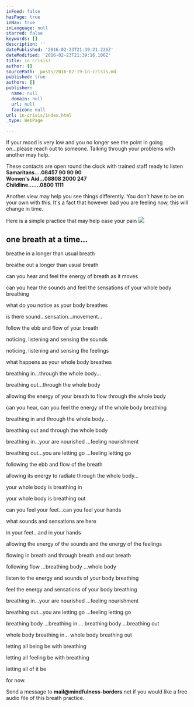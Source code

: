 ```yaml
---
inFeed: false
hasPage: true
inNav: true
inLanguage: null
starred: false
keywords: []
description: ''
datePublished: '2016-02-23T21:39:21.226Z'
dateModified: '2016-02-23T21:39:16.106Z'
title: in crisis?
author: []
sourcePath: _posts/2016-02-19-in-crisis.md
published: true
authors: []
publisher:
  name: null
  domain: null
  url: null
  favicon: null
url: in-crisis/index.html
_type: WebPage

---
```

If your mood is very low and you no longer see the point in going on...please reach out to someone. Talking through your problems with another may help. 

These contacts are open round the clock with trained staff ready to listen  
**Samaritans....08457 90 90 90  
Women's Aid...08808 2000 247  
Childline.......0800 1111**

Another view may help you see things differently. You don't have to be on your own with this. It's a fact  that however bad you are feeling now, this will change in time.

Here is a simple practice that may help ease your pain
![](https://s3-us-west-2.amazonaws.com/the-grid-img/p/5899aca1737384128e2c6700db3678bbfb527534.jpg)

## one breath at a time...

breathe in a longer than usual breath

breathe out a longer than usual breath

can you hear and feel the energy of breath as it moves

can you hear the sounds and feel the sensations of your whole body breathing

what do you notice as your body breathes

is there sound...sensation...movement...

follow the ebb and flow of your breath

noticing, listening and sensing the sounds 

noticing, listening and sensing the feelings 

what happens as your whole body breathes

breathing in...through the whole body...

breathing out...through the whole  body

allowing the energy of your breath to flow through the whole body

can you hear, can you feel the energy of the whole body breathing

breathing in and through the whole body...

breathing out and through the whole body

breathing in...your are nourished ...feeling nourishment

breathing out...you are letting go ...feeling letting go

following the ebb and flow of the breath 

allowing its energy to radiate through the whole body...

your whole body is breathing in

your whole body is breathing out

can you feel your feet...can you feel your hands

what sounds and sensations are here 

in your feet...and in your hands

allowing the energy of the sounds and the energy of the feelings

flowing in breath and through breath and out breath 

following flow ...breathing body ...whole body

listen to the energy and sounds of your body breathing 

feel the energy and sensations of your body breathing

breathing in...your are nourished ...feeling nourishment

breathing out...you are letting go ...feeling letting go

breathing body ...breathing in ... breathing body ...breathing out

whole body breathing in... whole body breathing out

letting all being be with breathing

letting all feeling be with breathing

letting all of it be

for now.

Send a message to **mail@mindfulness-borders**.net if you would like a free audio file of this breath practice.